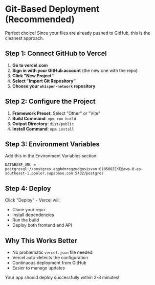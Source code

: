 # Git-Based Deployment (Recommended)

Perfect choice! Since your files are already pushed to GitHub, this is the cleanest approach.

## Step 1: Connect GitHub to Vercel

1. **Go to vercel.com**
2. **Sign in with your GitHub account** (the new one with the repo)
3. **Click "New Project"**
4. **Select "Import Git Repository"**
5. **Choose your `whisper-network` repository**

## Step 2: Configure the Project

1. **Framework Preset**: Select "Other" or "Vite"
2. **Build Command**: `npm run build`
3. **Output Directory**: `dist/public`
4. **Install Command**: `npm install`

## Step 3: Environment Variables

Add this in the Environment Variables section:
```
DATABASE_URL = postgresql://postgres.aqghdmrogzudqosisvan:010508ZEKE@aws-0-ap-southeast-1.pooler.supabase.com:5432/postgres
```

## Step 4: Deploy

Click "Deploy" - Vercel will:
- Clone your repo
- Install dependencies
- Run the build
- Deploy both frontend and API

## Why This Works Better

- No problematic `vercel.json` file needed
- Vercel auto-detects the configuration
- Continuous deployment from GitHub
- Easier to manage updates

Your app should deploy successfully within 2-3 minutes!